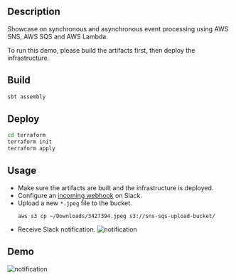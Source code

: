 ## Description

Showcase on synchronous and asynchronous event processing using AWS SNS, AWS SQS and AWS Lambda.

To run this demo, please build the artifacts first, then deploy the infrastructure.

## Build

```bash
sbt assembly
```

## Deploy

```bash
cd terraform
terraform init
terraform apply
```

## Usage

- Make sure the artifacts are built and the infrastructure is deployed.
- Configure an [incoming webhook](https://api.slack.com/incoming-webhooks) on Slack.
- Upload a new `*.jpeg` file to the bucket.
   ```
   aws s3 cp ~/Downloads/3427394.jpeg s3://sns-sqs-upload-bucket/
   ```
- Receive Slack notification.
   ![notification](https://user-images.githubusercontent.com/3427394/41969768-c61a6a7a-7a08-11e8-9352-83f0e1f1bd63.png)

## Demo

![notification](https://user-images.githubusercontent.com/3427394/41991790-023da6e6-7a47-11e8-957b-9990c3683eed.gif)

 

